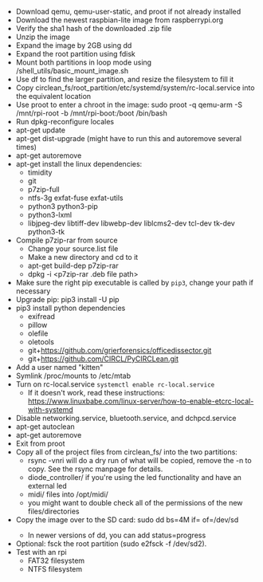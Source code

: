 * Download qemu, qemu-user-static, and proot if not already installed
* Download the newest raspbian-lite image from raspberrypi.org
* Verify the sha1 hash of the downloaded .zip file
* Unzip the image
* Expand the image by 2GB using dd
* Expand the root partition using fdisk
* Mount both partitions in loop mode using /shell_utils/basic_mount_image.sh
* Use df to find the larger partition, and resize the filesystem to fill it
* Copy circlean_fs/root_partition/etc/systemd/system/rc-local.service into the equivalent location
* Use proot to enter a chroot in the image: sudo proot -q qemu-arm -S /mnt/rpi-root -b /mnt/rpi-boot:/boot /bin/bash
* Run dpkg-reconfigure locales
* apt-get update
* apt-get dist-upgrade (might have to run this and autoremove several times)
* apt-get autoremove
* apt-get install the linux dependencies:
    - timidity
    - git
    - p7zip-full
    - ntfs-3g exfat-fuse exfat-utils
    - python3 python3-pip
    - python3-lxml
    - libjpeg-dev libtiff-dev libwebp-dev liblcms2-dev tcl-dev tk-dev python3-tk
* Compile p7zip-rar from source
    - Change your source.list file
    - Make a new directory and cd to it
    - apt-get build-dep p7zip-rar
    - dpkg -i <p7zip-rar .deb file path>
* Make sure the right pip executable is called by `pip3`, change your path if necessary
* Upgrade pip: pip3 install -U pip
* pip3 install python dependencies
    - exifread
    - pillow
    - olefile
    - oletools
    - git+https://github.com/grierforensics/officedissector.git
    - git+https://github.com/CIRCL/PyCIRCLean.git
* Add a user named "kitten"
* Symlink /proc/mounts to /etc/mtab
* Turn on rc-local.service `systemctl enable rc-local.service`
    - If it doesn't work, read these instructions: https://www.linuxbabe.com/linux-server/how-to-enable-etcrc-local-with-systemd
* Disable networking.service, bluetooth.service, and dchpcd.service
* apt-get autoclean
* apt-get autoremove
* Exit from proot
* Copy all of the project files from circlean_fs/ into the two partitions:
    - rsync -vnri <source> <destination> will do a dry run of what will be copied, remove the -n to copy. See the rsync manpage for details.
    - diode_controller/ if you're using the led functionality and have an external led
    - midi/ files into /opt/midi/
    - you might want to double check all of the permissions of the new files/directories
* Copy the image over to the SD card: sudo dd bs=4M if=<image> of=/dev/sd<letter>
    - In newer versions of dd, you can add status=progress
* Optional: fsck the root partition (sudo e2fsck -f /dev/sd<letter>2).
* Test with an rpi
    - FAT32 filesystem
    - NTFS filesystem
